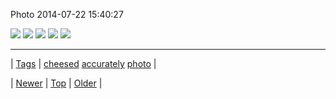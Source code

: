<!--
title: Photo 2014-07-22 15
date: 2020-06-28T15:27:00.354Z
tags: cheesed, accurately, photo
-->


Photo 2014-07-22 15:40:27

![](92538902909-0.png)
![](92538902909-1.png)
![](92538902909-2.png)
![](92538902909-3.png)
![](92538902909-4.png)

<!--BOTTOM-POST-NAVIGATION-->
---

| [Tags](tags.md) | [cheesed](tag-cheesed.md) [accurately](tag-accurately.md) [photo](tag-photo.md) |

| [Newer](92538884194.md) | [Top](index.md) | [Older](92550783743.md) |